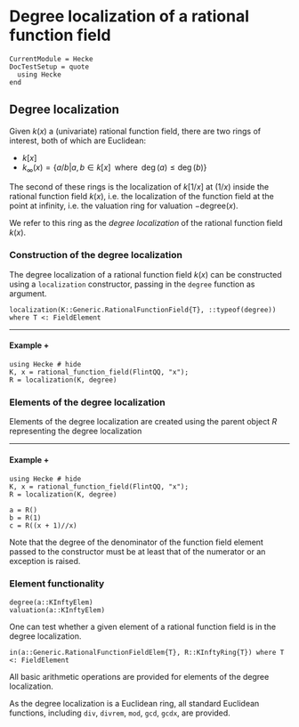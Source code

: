 # Degree localization of a rational function field

```@meta
CurrentModule = Hecke
DocTestSetup = quote
  using Hecke
end
```

## Degree localization

Given $k(x)$ a (univariate) rational function field, there are two rings of interest,
both of which are Euclidean:

* $k[x]$
* $k_\infty(x) = \{a/b | a, b \in k[x] \;\;\mbox{where}\;\; \deg(a) \leq \deg(b)\}$

The second of these rings is the localization of $k[1/x]$ at $(1/x)$ inside the rational
function field $k(x)$, i.e. the localization of the function field at the point at
infinity, i.e. the valuation ring for valuation $-$degree$(x)$.

We refer to this ring as the *degree localization* of the rational function field $k(x)$.

### Construction of the degree localization

The degree localization of a rational function field $k(x)$ can be constructed using
a `localization` constructor, passing in the `degree` function as argument.

```@docs
localization(K::Generic.RationalFunctionField{T}, ::typeof(degree)) where T <: FieldElement
```

---

#### Example +

```@repl
using Hecke # hide
K, x = rational_function_field(FlintQQ, "x");
R = localization(K, degree)
```

### Elements of the degree localization

Elements of the degree localization are created using the parent object $R$ representing
the degree localization

---

#### Example +

```@repl
using Hecke # hide
K, x = rational_function_field(FlintQQ, "x");
R = localization(K, degree)

a = R()
b = R(1)
c = R((x + 1)//x)
```

Note that the degree of the denominator of the function field element passed to the
constructor must be at least that of the numerator or an exception is raised.

### Element functionality

```@docs
degree(a::KInftyElem)
valuation(a::KInftyElem)
```

One can test whether a given element of a rational function field is in the degree
localization.

```@docs
in(a::Generic.RationalFunctionFieldElem{T}, R::KInftyRing{T}) where T <: FieldElement
```

All basic arithmetic operations are provided for elements of the degree localization.

As the degree localization is a Euclidean ring, all standard Euclidean functions, including
`div`, `divrem`, `mod`, `gcd`, `gcdx`, are provided.

